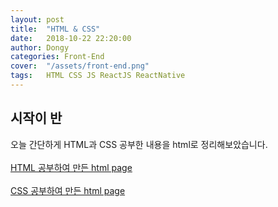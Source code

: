 ```yaml
---
layout: post
title:  "HTML & CSS"
date:   2018-10-22 22:20:00
author: Dongy
categories: Front-End
cover:  "/assets/front-end.png"
tags:	HTML CSS JS ReactJS ReactNative
---
```


## 시작이 반
오늘 간단하게 HTML과 CSS 공부한 내용을 html로 정리해보았습니다.<br><br>
[HTML 공부하여 만든 html page][html] <br><br>
[CSS 공부하여 만든 html page][css] <br><br>


[html]: https://dongyyy.github.io/html.html

[css]: https://dongyyy.github.io/css.html

